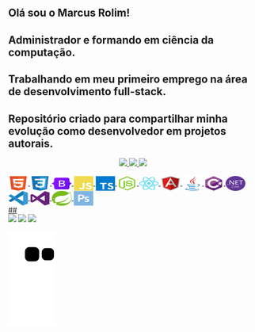 ## Olá sou o Marcus Rolim! 
## Administrador e formando em ciência da computação. 
## Trabalhando em meu primeiro emprego na área de desenvolvimento full-stack.
## Repositório criado para compartilhar minha evolução como desenvolvedor em projetos autorais.

<div align="center">
  <a href="https://github.com/marcusvrolim">
  <img height="180em" src="https://github-readme-stats.vercel.app/api?username=marcusvrolim&show_icons=true&theme=gotham&include_all_commits=true&count_private=true"/>
  <img height="180em" src="https://github-readme-stats.vercel.app/api/top-langs/?username=marcusvrolim&layout=compact&langs_count=7&theme=gotham"/>
  <img height="180em" src="https://www.mynerdlifebr.com.br/src/perfil-desenho.jpg"/>  
</div>
<div style="display: inline_block"><br>
  <img align="center" alt="Marcus-HTML" height="30" width="40" src="https://raw.githubusercontent.com/devicons/devicon/master/icons/html5/html5-original.svg">
  <img align="center" alt="Marcus-CSS" height="30" width="40" src="https://raw.githubusercontent.com/devicons/devicon/master/icons/css3/css3-original.svg">
  <img align="center" alt="Marcus-Bootstrap" height="30" width="40" src="https://raw.githubusercontent.com/devicons/devicon/master/icons/bootstrap/bootstrap-original.svg">
  <img align="center" alt="Marcus-Js" height="30" width="40" src="https://raw.githubusercontent.com/devicons/devicon/master/icons/javascript/javascript-plain.svg">
  <img align="center" alt="Marcus-Ts" height="30" width="40" src="https://raw.githubusercontent.com/devicons/devicon/master/icons/typescript/typescript-plain.svg">
  <img align="center" alt="Marcus-node" height="30" width="40" src="https://raw.githubusercontent.com/devicons/devicon/master/icons/nodejs/nodejs-original.svg">
  <img align="center" alt="Marcus-React" height="30" width="40" src="https://raw.githubusercontent.com/devicons/devicon/master/icons/react/react-original.svg">
  <img align="center" alt="Marcus-AngularJS" height="30" width="40" src="https://raw.githubusercontent.com/devicons/devicon/master/icons/angularjs/angularjs-original.svg">
  <img align="center" alt="Marcus-Java" height="30" width="40" src="https://raw.githubusercontent.com/devicons/devicon/master/icons/java/java-original.svg">
  <img align="center" alt="Marcus-Csharp" height="30" width="40" src="https://raw.githubusercontent.com/devicons/devicon/master/icons/csharp/csharp-original.svg">
  <img align="center" alt="Marcus-DotNetCore" height="30" width="40" src="https://raw.githubusercontent.com/devicons/devicon/master/icons/dotnetcore/dotnetcore-original.svg">
  <img align="center" alt="Marcus-VisualCode" height="30" width="40" src="https://raw.githubusercontent.com/devicons/devicon/master/icons/vscode/vscode-original.svg">
  <img align="center" alt="Marcus-VisualStudio" height="30" width="40" src="https://raw.githubusercontent.com/devicons/devicon/master/icons/visualstudio/visualstudio-plain.svg">
  <img align="center" alt="Marcus-SpringBoot" height="30" width="40" src="https://raw.githubusercontent.com/devicons/devicon/master/icons/spring/spring-original.svg">
  <img align="center" alt="Marcus-photoshop" height="30" width="40" src="https://raw.githubusercontent.com/devicons/devicon/master/icons/photoshop/photoshop-plain.svg">
  </div>
  ##
 
<div> 
  <a href="https://instagram.com/marcusviniciusrolim" target="_blank"><img src="https://img.shields.io/badge/-Instagram-%23E4405F?style=for-the-badge&logo=instagram&logoColor=white" target="_blank"></a>
  <a href = "mailto:marcusrolimcontato@gmail.com"><img src="https://img.shields.io/badge/-Gmail-%23333?style=for-the-badge&logo=gmail&logoColor=white" target="_blank"></a>
  <a href="https://www.linkedin.com/in/marcus-rolim-a56b36214/" target="_blank"><img src="https://img.shields.io/badge/-LinkedIn-%230077B5?style=for-the-badge&logo=linkedin&logoColor=white" target="_blank"></a> 
 
  ![Snake animation](https://github.com/rafaballerini/rafaballerini/blob/output/github-contribution-grid-snake.svg)
 
</div>
